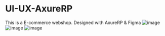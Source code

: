 # UI-UX-AxureRP
This is a E-commerce webshop. Designed with AxureRP &amp; Figma
![image](https://github.com/xhafermuja/UI-UX-AxureRP/assets/99412161/ea0bc53d-7e5a-473e-99e8-c3bc95ba9143)
![image](https://github.com/xhafermuja/UI-UX-AxureRP/assets/99412161/82938dfd-a9e9-473b-a30a-e15f647658e2)
![image](https://github.com/xhafermuja/UI-UX-AxureRP/assets/99412161/d0ec5313-38b2-4b9b-9380-70ba531a6cf4)
